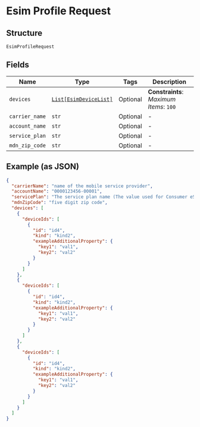 
# Esim Profile Request

## Structure

`EsimProfileRequest`

## Fields

| Name | Type | Tags | Description |
|  --- | --- | --- | --- |
| `devices` | [`List[EsimDeviceList]`](../../doc/models/esim-device-list.md) | Optional | **Constraints**: *Maximum Items*: `100` |
| `carrier_name` | `str` | Optional | - |
| `account_name` | `str` | Optional | - |
| `service_plan` | `str` | Optional | - |
| `mdn_zip_code` | `str` | Optional | - |

## Example (as JSON)

```json
{
  "carrierName": "name of the mobile service provider",
  "accountName": "0000123456-00001",
  "servicePlan": "The service plan name (The value used for Consumer eSIM for Enterprise will be HybridESim)",
  "mdnZipCode": "five digit zip code",
  "devices": [
    {
      "deviceIds": [
        {
          "id": "id4",
          "kind": "kind2",
          "exampleAdditionalProperty": {
            "key1": "val1",
            "key2": "val2"
          }
        }
      ]
    },
    {
      "deviceIds": [
        {
          "id": "id4",
          "kind": "kind2",
          "exampleAdditionalProperty": {
            "key1": "val1",
            "key2": "val2"
          }
        }
      ]
    },
    {
      "deviceIds": [
        {
          "id": "id4",
          "kind": "kind2",
          "exampleAdditionalProperty": {
            "key1": "val1",
            "key2": "val2"
          }
        }
      ]
    }
  ]
}
```

